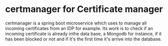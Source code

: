 # certmanager for Certificate manager 

certmanager  is a spring boot microservice which uses to manage all incoming certificates from an IDP for example. Its work is to check if an incoming certificate is already inthe data base, a Mongodb for instance, if it has been blocked or not and if it's the first time it's arrive into the database. 
